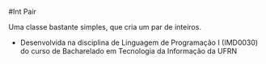 #Int Pair

Uma classe bastante simples, que cria um par de inteiros.

- Desenvolvida na disciplina de Linguagem de Programação I (IMD0030) do curso de Bacharelado em Tecnologia da Informação da UFRN
